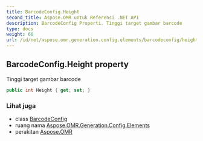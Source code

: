 ```yaml
---
title: BarcodeConfig.Height
second_title: Aspose.OMR untuk Referensi .NET API
description: BarcodeConfig Properti. Tinggi target gambar barcode
type: docs
weight: 60
url: /id/net/aspose.omr.generation.config.elements/barcodeconfig/height/
---
```

## BarcodeConfig.Height property

Tinggi target gambar barcode

```csharp
public int Height { get; set; }
```

### Lihat juga

* class [BarcodeConfig](../)
* ruang nama [Aspose.OMR.Generation.Config.Elements](../../barcodeconfig/)
* perakitan [Aspose.OMR](../../../)


